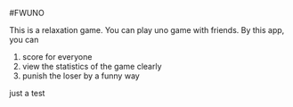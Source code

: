 #FWUNO

This is a relaxation game. You can play uno game with friends. 
By this app, you can 
1. score for everyone
2. view the statistics of the game clearly
3. punish the loser by a funny way

just a test
